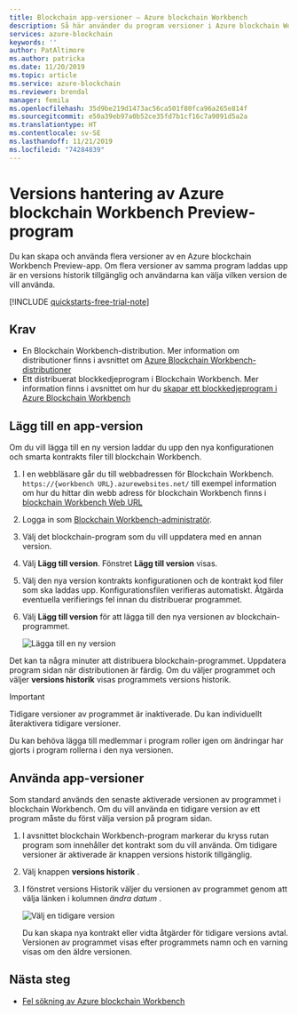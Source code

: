 ```yaml
---
title: Blockchain app-versioner – Azure blockchain Workbench
description: Så här använder du program versioner i Azure blockchain Workbench Preview.
services: azure-blockchain
keywords: ''
author: PatAltimore
ms.author: patricka
ms.date: 11/20/2019
ms.topic: article
ms.service: azure-blockchain
ms.reviewer: brendal
manager: femila
ms.openlocfilehash: 35d9be219d1473ac56ca501f80fca96a265e814f
ms.sourcegitcommit: e50a39eb97a0b52ce35fd7b1cf16c7a9091d5a2a
ms.translationtype: HT
ms.contentlocale: sv-SE
ms.lasthandoff: 11/21/2019
ms.locfileid: "74284839"
---
```

# <a name="azure-blockchain-workbench-preview-application-versioning"></a>Versions hantering av Azure blockchain Workbench Preview-program

Du kan skapa och använda flera versioner av en Azure blockchain Workbench Preview-app. Om flera versioner av samma program laddas upp är en versions historik tillgänglig och användarna kan välja vilken version de vill använda.

[!INCLUDE [quickstarts-free-trial-note](../../../includes/quickstarts-free-trial-note.md)]

## <a name="prerequisites"></a>Krav

* En Blockchain Workbench-distribution. Mer information om distributioner finns i avsnittet om [Azure Blockchain Workbench-distributioner](deploy.md)
* Ett distribuerat blockkedjeprogram i Blockchain Workbench. Mer information finns i avsnittet om hur du [skapar ett blockkedjeprogram i Azure Blockchain Workbench](create-app.md)

## <a name="add-an-app-version"></a>Lägg till en app-version

Om du vill lägga till en ny version laddar du upp den nya konfigurationen och smarta kontrakts filer till blockchain Workbench.

1. I en webbläsare går du till webbadressen för Blockchain Workbench. `https://{workbench URL}.azurewebsites.net/` till exempel information om hur du hittar din webb adress för blockchain Workbench finns i [blockchain Workbench Web URL](deploy.md#blockchain-workbench-web-url)
2. Logga in som [Blockchain Workbench-administratör](manage-users.md#manage-blockchain-workbench-administrators).
3. Välj det blockchain-program som du vill uppdatera med en annan version.
4. Välj **Lägg till version**. Fönstret **Lägg till version** visas.
5. Välj den nya version kontrakts konfigurationen och de kontrakt kod filer som ska laddas upp. Konfigurationsfilen verifieras automatiskt. Åtgärda eventuella verifierings fel innan du distribuerar programmet.
6. Välj **Lägg till version** för att lägga till den nya versionen av blockchain-programmet.

    ![Lägga till en ny version](media/version-app/add-version.png)

Det kan ta några minuter att distribuera blockchain-programmet. Uppdatera program sidan när distributionen är färdig. Om du väljer programmet och väljer **versions historik** visas programmets versions historik.

> [!IMPORTANT]
> Tidigare versioner av programmet är inaktiverade. Du kan individuellt återaktivera tidigare versioner.
>
> Du kan behöva lägga till medlemmar i program roller igen om ändringar har gjorts i program rollerna i den nya versionen.

## <a name="using-app-versions"></a>Använda app-versioner

Som standard används den senaste aktiverade versionen av programmet i blockchain Workbench. Om du vill använda en tidigare version av ett program måste du först välja version på program sidan.

1. I avsnittet blockchain Workbench-program markerar du kryss rutan program som innehåller det kontrakt som du vill använda. Om tidigare versioner är aktiverade är knappen versions historik tillgänglig.
2. Välj knappen **versions historik** .
3. I fönstret versions Historik väljer du versionen av programmet genom att välja länken i kolumnen *ändra datum* .

    ![Välj en tidigare version](media/version-app/use-version.png)

    Du kan skapa nya kontrakt eller vidta åtgärder för tidigare versions avtal. Versionen av programmet visas efter programmets namn och en varning visas om den äldre versionen.

## <a name="next-steps"></a>Nästa steg

* [Fel sökning av Azure blockchain Workbench](troubleshooting.md)
